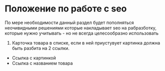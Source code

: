 # Положение по работе с seo

По мере необходимости данный раздел будет пополняться неочивидными решениями которые накладывает seo на рабразботку, которые нужно учитывать - но не всегда целесообразно использовать

1. Карточка товара в списке, если в ней приустувует картинка должна быть разбита на 2 ссылки.
* Ссылка с картинкой
* Ссылка с названием товара
